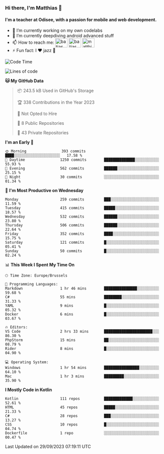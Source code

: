 ### Hi there, I'm Matthias 👋

#### I'm a teacher at Odisee, with a passion for mobile and web development.

- 🔭 I’m currently working on my own codelabs
- 🌱 I’m currently deepdiving android advanced stuff
- 📫 How to reach me: <a href="https://dev.to/batjas" target="_blank"><img align="center" src="https://raw.githubusercontent.com/rahuldkjain/github-profile-readme-generator/master/src/images/icons/Social/devto.svg" alt="batjas" height="30" width="40" /></a>
<a href="https://twitter.com/batjas" target="_blank"><img align="center" src="https://raw.githubusercontent.com/rahuldkjain/github-profile-readme-generator/master/src/images/icons/Social/twitter.svg" alt="batjas" height="30" width="40" /></a>
<a href="https://linkedin.com/in/matthiasdruwé" target="_blank"><img align="center" src="https://raw.githubusercontent.com/rahuldkjain/github-profile-readme-generator/master/src/images/icons/Social/linked-in-alt.svg" alt="matthiasdruwé" height="30" width="40" /></a>
- ⚡ Fun fact: I ❤ jazz 🎷


<!--START_SECTION:waka-->
![Code Time](http://img.shields.io/badge/Code%20Time-851%20hrs%2040%20mins-blue)

![Lines of code](https://img.shields.io/badge/From%20Hello%20World%20I%27ve%20Written-2.3%20million%20lines%20of%20code-blue)

**🐱 My GitHub Data** 

> 📦 243.5 kB Used in GitHub's Storage 
 > 
> 🏆 338 Contributions in the Year 2023
 > 
> 🚫 Not Opted to Hire
 > 
> 📜 8 Public Repositories 
 > 
> 🔑 43 Private Repositories 
 > 
**I'm an Early 🐤** 

```text
🌞 Morning                393 commits         ████░░░░░░░░░░░░░░░░░░░░░   17.58 % 
🌆 Daytime                1250 commits        ██████████████░░░░░░░░░░░   55.93 % 
🌃 Evening                562 commits         ██████░░░░░░░░░░░░░░░░░░░   25.15 % 
🌙 Night                  30 commits          ░░░░░░░░░░░░░░░░░░░░░░░░░   01.34 % 
```
📅 **I'm Most Productive on Wednesday** 

```text
Monday                   259 commits         ███░░░░░░░░░░░░░░░░░░░░░░   11.59 % 
Tuesday                  415 commits         █████░░░░░░░░░░░░░░░░░░░░   18.57 % 
Wednesday                532 commits         ██████░░░░░░░░░░░░░░░░░░░   23.80 % 
Thursday                 506 commits         ██████░░░░░░░░░░░░░░░░░░░   22.64 % 
Friday                   352 commits         ████░░░░░░░░░░░░░░░░░░░░░   15.75 % 
Saturday                 121 commits         █░░░░░░░░░░░░░░░░░░░░░░░░   05.41 % 
Sunday                   50 commits          █░░░░░░░░░░░░░░░░░░░░░░░░   02.24 % 
```


📊 **This Week I Spent My Time On** 

```text
🕑︎ Time Zone: Europe/Brussels

💬 Programming Languages: 
Markdown                 1 hr 46 mins        ███████████████░░░░░░░░░░   59.68 % 
C#                       55 mins             ████████░░░░░░░░░░░░░░░░░   31.33 % 
YAML                     9 mins              █░░░░░░░░░░░░░░░░░░░░░░░░   05.32 % 
Docker                   6 mins              █░░░░░░░░░░░░░░░░░░░░░░░░   03.67 % 

🔥 Editors: 
VS Code                  2 hrs 33 mins       ██████████████████████░░░   86.30 % 
PhpStorm                 15 mins             ██░░░░░░░░░░░░░░░░░░░░░░░   08.79 % 
Rider                    8 mins              █░░░░░░░░░░░░░░░░░░░░░░░░   04.90 % 

💻 Operating System: 
Windows                  1 hr 54 mins        ████████████████░░░░░░░░░   64.10 % 
Mac                      1 hr 3 mins         █████████░░░░░░░░░░░░░░░░   35.90 % 
```

**I Mostly Code in Kotlin** 

```text
Kotlin                   111 repos           █████████████░░░░░░░░░░░░   52.61 % 
HTML                     45 repos            █████░░░░░░░░░░░░░░░░░░░░   21.33 % 
C#                       28 repos            ███░░░░░░░░░░░░░░░░░░░░░░   13.27 % 
CSS                      10 repos            █░░░░░░░░░░░░░░░░░░░░░░░░   04.74 % 
Dockerfile               1 repo              ░░░░░░░░░░░░░░░░░░░░░░░░░   00.47 % 
```




 Last Updated on 29/09/2023 07:19:11 UTC
<!--END_SECTION:waka-->
